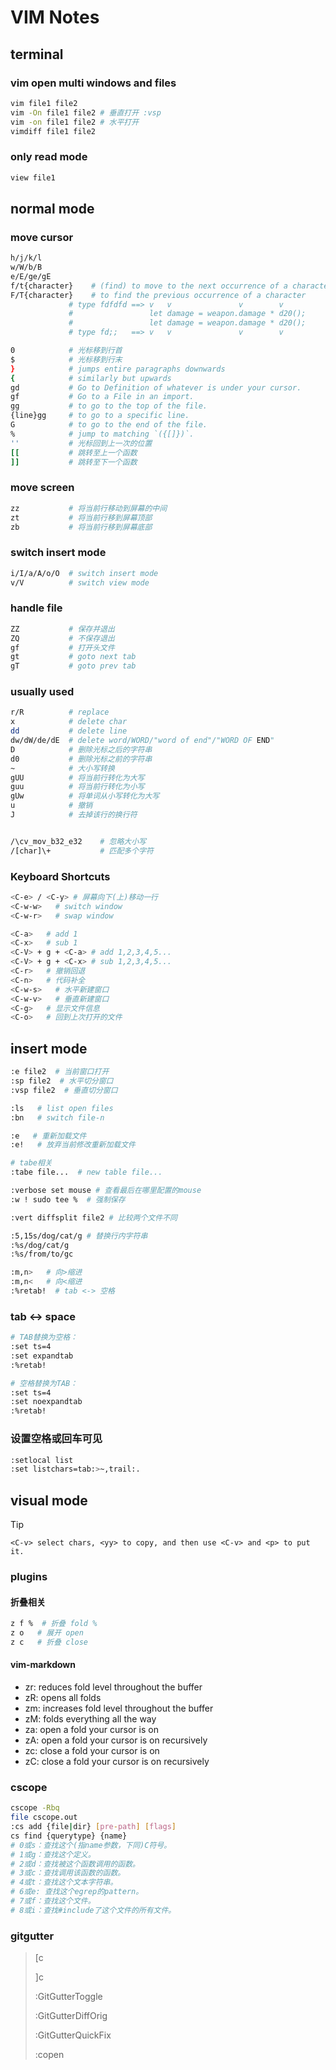 # VIM Notes

## terminal

### vim open multi windows and files

```bash
vim file1 file2
vim -On file1 file2 # 垂直打开 :vsp
vim -on file1 file2 # 水平打开
vimdiff file1 file2
```

### only read mode

```bash
view file1
```

## normal mode

### move cursor

```bash
h/j/k/l
w/W/b/B
e/E/ge/gE
f/t{character}    # (find) to move to the next occurrence of a character in a line.
F/T{character}    # to find the previous occurrence of a character
             # type fdfdfd ==> v   v               v        v
             #                 let damage = weapon.damage * d20();
             #                 let damage = weapon.damage * d20();
             # type fd;;   ==> v   v               v        v

0            # 光标移到行首
$            # 光标移到行末
}            # jumps entire paragraphs downwards
{            # similarly but upwards
gd           # Go to Definition of whatever is under your cursor.
gf           # Go to a File in an import.
gg           # to go to the top of the file.
{line}gg     # to go to a specific line.
G            # to go to the end of the file.
%            # jump to matching `({[]})`.
''           # 光标回到上一次的位置
[[           # 跳转至上一个函数
]]           # 跳转至下一个函数
```

### move screen

```bash
zz           # 将当前行移动到屏幕的中间
zt           # 将当前行移到屏幕顶部
zb           # 将当前行移到屏幕底部
```

### switch insert mode

```bash
i/I/a/A/o/O  # switch insert mode
v/V          # switch view mode
```

### handle file

```bash
ZZ           # 保存并退出
ZQ           # 不保存退出
gf           # 打开头文件
gt           # goto next tab
gT           # goto prev tab
```

### usually used

```bash
r/R          # replace
x            # delete char
dd           # delete line
dw/dW/de/dE  # delete word/WORD/"word of end"/"WORD OF END"
D            # 删除光标之后的字符串
d0           # 删除光标之前的字符串
~            # 大小写转换
gUU          # 将当前行转化为大写
guu          # 将当前行转化为小写
gUw          # 将单词从小写转化为大写
u            # 撤销
J            # 去掉该行的换行符


/\cv_mov_b32_e32    # 忽略大小写
/[char]\+           # 匹配多个字符
```

### Keyboard Shortcuts

```bash
<C-e> / <C-y> # 屏幕向下(上)移动一行
<C-w-w>   # switch window
<C-w-r>   # swap window

<C-a>   # add 1
<C-x>   # sub 1
<C-V> + g + <C-a> # add 1,2,3,4,5...
<C-V> + g + <C-x> # sub 1,2,3,4,5...
<C-r>   # 撤销回退
<C-n>   # 代码补全
<C-w-s>   # 水平新建窗口
<C-w-v>   # 垂直新建窗口
<C-g>   # 显示文件信息
<C-o>   # 回到上次打开的文件
```

## insert mode

```bash
:e file2  # 当前窗口打开
:sp file2  # 水平切分窗口
:vsp file2  # 垂直切分窗口

:ls   # list open files
:bn   # switch file-n

:e   # 重新加载文件
:e!   # 放弃当前修改重新加载文件

# tabe相关
:tabe file...  # new table file...

:verbose set mouse # 查看最后在哪里配置的mouse
:w ! sudo tee %  # 强制保存

:vert diffsplit file2 # 比较两个文件不同

:5,15s/dog/cat/g # 替换行内字符串
:%s/dog/cat/g
:%s/from/to/gc

:m,n>   # 向>缩进
:m,n<   # 向<缩进
:%retab!  # tab <-> 空格
```

### tab <-> space

```bash
# TAB替换为空格：
:set ts=4
:set expandtab
:%retab!

# 空格替换为TAB：
:set ts=4
:set noexpandtab
:%retab!
```

### 设置空格或回车可见

```bash
:setlocal list
:set listchars=tab:>~,trail:.
```

## visual mode

> [!TIP]
> ``<C-v> select chars, <yy> to copy, and then use <C-v> and <p> to put it.``

### plugins

#### 折叠相关

```bash
z f %  # 折叠 fold %
z o   # 展开 open
z c   # 折叠 close
```

#### vim-markdown

- zr: reduces fold level throughout the buffer
- zR: opens all folds
- zm: increases fold level throughout the buffer
- zM: folds everything all the way
- za: open a fold your cursor is on
- zA: open a fold your cursor is on recursively
- zc: close a fold your cursor is on
- zC: close a fold your cursor is on recursively

### cscope

```bash
cscope -Rbq
file cscope.out
:cs add {file|dir} [pre-path] [flags]
cs find {querytype} {name}
# 0或s：查找这个(指name参数，下同)C符号。
# 1或g：查找这个定义。
# 2或d：查找被这个函数调用的函数。
# 3或c：查找调用该函数的函数。
# 4或t：查找这个文本字符串。
# 6或e: 查找这个egrep的pattern。
# 7或f：查找这个文件。
# 8或i：查找#include了这个文件的所有文件。
```

### gitgutter

> [c
>
> ]c
>
> :GitGutterToggle
>
> :GitGutterDiffOrig
>
> :GitGutterQuickFix
>
> :copen

